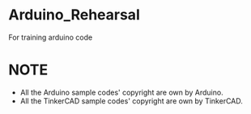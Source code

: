 # Arduino_Rehearsal
For training arduino code

# NOTE
- All the Arduino sample codes' copyright are own by Arduino.
- All the TinkerCAD sample codes' copyright are own by TinkerCAD.

